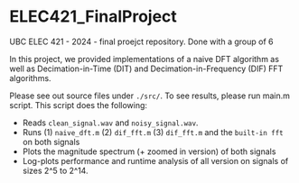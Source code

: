 # ELEC421_FinalProject
UBC ELEC 421 - 2024 - final proejct repository. Done with a group of 6

In this project, we provided implementations of a naive DFT algorithm as well as Decimation-in-Time (DIT) and Decimation-in-Frequency (DIF) FFT algorithms. 

Please see out source files under `./src/`. To see results, please run main.m script. This script does the following:
* Reads `clean_signal.wav` and `noisy_signal.wav`.
* Runs (1) `naive_dft.m` (2) `dif_fft.m` (3) `dif_fft.m` and the `built-in fft` on both signals
* Plots the magnitude spectrum (+ zoomed in version) of both signals
* Log-plots performance and runtime analysis of all version on signals of sizes 2^5 to 2^14.